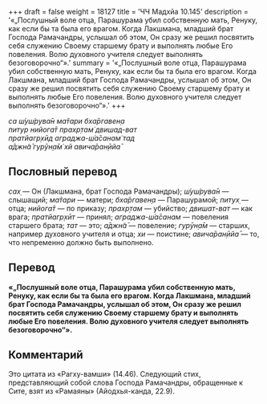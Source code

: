 +++
draft = false
weight = 18127
title = 'ЧЧ Мадхйа 10.145'
description = '«„Послушный воле отца, Парашурама убил собственную мать, Ренуку, как если бы та была его врагом. Когда Лакшмана, младший брат Господа Рамачандры, услышал об этом, Он сразу же решил посвятить себя служению Своему старшему брату и выполнять любые Его повеления. Волю духовного учителя следует выполнять безоговорочно“».'
summary = '«„Послушный воле отца, Парашурама убил собственную мать, Ренуку, как если бы та была его врагом. Когда Лакшмана, младший брат Господа Рамачандры, услышал об этом, Он сразу же решил посвятить себя служению Своему старшему брату и выполнять любые Его повеления. Волю духовного учителя следует выполнять безоговорочно“».'
+++

_са ш́уш́рува̄н ма̄тари бха̄ргавен̣а  
питур нийога̄т прахр̣там̇ двишад-ват  
пратйагр̣хӣд аграджа-ш́а̄санам̇ тад  
а̄джн̃а̄ гурӯн̣а̄м̇ хй авича̄ран̣ӣйа̄_

## Пословный перевод

_сах̣_ — Он (Лакшмана, брат Господа Рамачандры); _ш́уш́рува̄н_ — слышащий; _ма̄тари_ — матери; _бха̄ргавен̣а_ — Парашурамой; _питух̣_ — отца; _нийога̄т_ — по приказу; _прахр̣там_ — убийство; _двишат_\-_ват_ — как врага; _пратйагр̣хӣт_ — принял; _аграджа_\-_ш́а̄санам_ — повеления старшего брата; _тат_ — это; _а̄джн̃а̄_ — повеление; _гурӯн̣а̄м_ — старших, например духовного учителя и отца; _хи_ — поистине; _авича̄ран̣ӣйа̄_ — то, что непременно должно быть выполнено.

## Перевод

**«„Послушный воле отца, Парашурама убил собственную мать, Ренуку, как если бы та была его врагом. Когда Лакшмана, младший брат Господа Рамачандры, услышал об этом, Он сразу же решил посвятить себя служению Своему старшему брату и выполнять любые Его повеления. Волю духовного учителя следует выполнять безоговорочно“».**

## Комментарий

Это цитата из «Рагху-вамши» (14.46). Следующий стих, представляющий собой слова Господа Рамачандры, обращенные к Сите, взят из «Рамаяны» (Айодхья-канда, 22.9).
